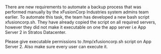 There are new requirements to automate a backup process that was performed manually by the xFusionCorp Industries system admins team earlier. To automate this task, the team has developed a new bash script xfusioncorp.sh. They have already copied the script on all required servers, however they did not make it executable on one the app server i.e App Server 2 in Stratos Datacenter.


Please give executable permissions to /tmp/xfusioncorp.sh script on App Server 2. Also make sure every user can execute it.